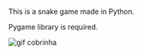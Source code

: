 This is a snake game made in Python.

Pygame library is required.

<div style="display: inline_block">
  <img align="center" alt="gif cobrinha" src="https://media.discordapp.net/attachments/685653472640630836/951959535176810586/CobrinhaGif.gif" >
</div>
